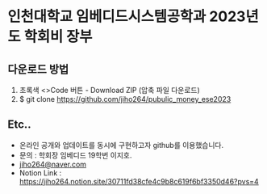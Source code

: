 # 인천대학교 임베디드시스템공학과 2023년도 학회비 장부

## 다운로드 방법
1. 초록색 <>Code 버튼 - Download ZIP (압축 파일 다운로드)
2. $ git clone https://github.com/jiho264/pubulic_money_ese2023

## Etc..
- 온라인 공개와 업데이트를 동시에 구현하고자 github를 이용했습니다.
- 문의 : 학회장 임베디드 19학번 이지호.
- jiho264@naver.com
- Notion Link : https://jiho264.notion.site/30711fd38cfe4c9b8c619f6bf3350d46?pvs=4